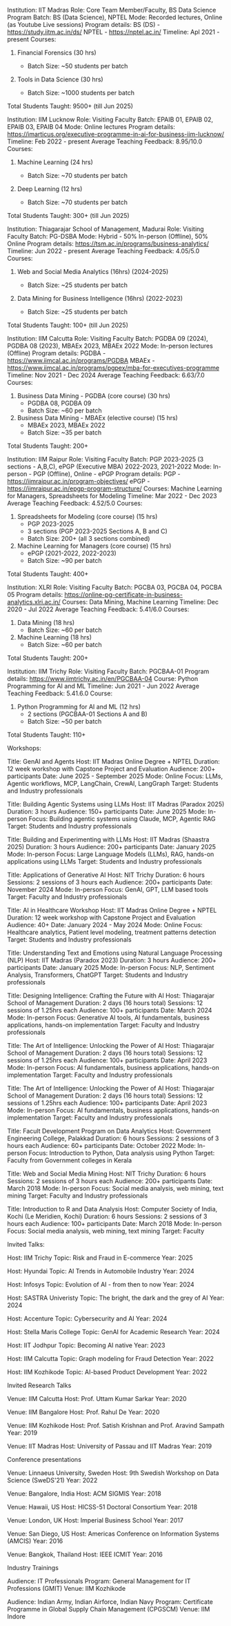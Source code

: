 Institution: IIT Madras 
Role: Core Team Member/Faculty, BS Data Science Program 
Batch: BS (Data Science), NPTEL 
Mode: Recorded lectures, Online (as Youtube Live sessions)
Program details: 
    BS (DS) - https://study.iitm.ac.in/ds/
    NPTEL - https://nptel.ac.in/
Timeline: Apl 2021 - present
Courses:
1. Financial Forensics (30 hrs)
   - Batch Size: ~50 students per batch
   
2. Tools in Data Science (30 hrs) 
   - Batch Size: ~1000 students per batch

Total Students Taught: 9500+ (till Jun 2025)

Institution: IIM Lucknow
Role: Visiting Faculty 
Batch:  EPAIB 01, EPAIB 02, EPAIB 03, EPAIB 04
Mode: Online lectures
Program details: https://imarticus.org/executive-programme-in-ai-for-business-iim-lucknow/
Timeline: Feb 2022 - present
Average Teaching Feedback: 8.95/10.0
Courses:
1. Machine Learning (24 hrs)
   - Batch Size: ~70 students per batch
   
2. Deep Learning (12 hrs)
   - Batch Size: ~70 students per batch

Total Students Taught: 300+ (till Jun 2025)

Institution: Thiagarajar School of Management, Madurai
Role: Visiting Faculty 
Batch: PG-DSBA
Mode: Hybrid - 50% In-person (Offline), 50% Online
Program details: https://tsm.ac.in/programs/business-analytics/
Timeline: Jun 2022 - present
Average Teaching Feedback: 4.05/5.0
Courses:
1. Web and Social Media Analytics (16hrs) (2024-2025)
   - Batch Size: ~25 students per batch
   
2. Data Mining for Business Intelligence (16hrs) (2022-2023)
   - Batch Size: ~25 students per batch

Total Students Taught: 100+ (till Jun 2025)

Institution: IIM Calcutta
Role: Visiting Faculty 
Batch:  PGDBA 09 (2024), PGDBA 08 (2023), MBAEx 2023, MBAEx 2022
Mode: In-person lectures (Offline)
Program details: 
    PGDBA - https://www.iimcal.ac.in/programs/PGDBA
    MBAEx - https://www.iimcal.ac.in/programs/pgpex/mba-for-executives-programme
Timeline: Nov 2021 - Dec 2024
Average Teaching Feedback: 6.63/7.0
Courses:
1. Business Data Mining - PGDBA (core course) (30 hrs)
    - PGDBA 08, PGDBA 09
    - Batch Size: ~60 per batch
2. Business Data Mining - MBAEx (elective course) (15 hrs)
    - MBAEx 2023, MBAEx 2022
    - Batch Size: ~35 per batch

Total Students Taught: 200+ 

Institution: IIM Raipur
Role: Visiting Faculty 
Batch: PGP 2023-2025 (3 sections - A,B,C), ePGP (Executive MBA) 2022-2023, 2021-2022
Mode: In-person - PGP (Offline), Online - ePGP 
Program details: 
    PGP - https://iimraipur.ac.in/program-objectives/
    ePGP - https://iimraipur.ac.in/epgp-program-structure/
Courses: Machine Learning for Managers, Spreadsheets for Modeling
Timeline: Mar 2022 - Dec 2023
Average Teaching Feedback: 4.52/5.0
Courses:
1. Spreadsheets for Modeling (core course) (15 hrs)
    - PGP 2023-2025
    - 3 sections (PGP 2023-2025 Sections A, B and C)
    - Batch Size: 200+ (all 3 sections combined)
2. Machine Learning for Managers (core course) (15 hrs)
    - ePGP (2021-2022, 2022-2023)
    - Batch Size: ~90 per batch

Total Students Taught: 400+ 

Institution: XLRI
Role: Visiting Faculty 
Batch:  PGCBA 03, PGCBA 04, PGCBA 05
Program details: https://online-pg-certificate-in-business-analytics.xlri.ac.in/
Courses: Data Mining, Machine Learning 
Timeline: Dec 2020 - Jul 2022
Average Teaching Feedback: 5.41/6.0
Courses:
1. Data Mining (18 hrs)
    - Batch Size: ~60 per batch 
2. Machine Learning (18 hrs)
    - Batch Size: ~60 per batch

Total Students Taught: 200+ 


Institution: IIM Trichy
Role: Visiting Faculty 
Batch: PGCBAA-01
Program details: https://www.iimtrichy.ac.in/en/PGCBAA-04
Course: Python Programming for AI and ML
Timeline: Jun 2021 - Jun 2022
Average Teaching Feedback: 5.41.6.0
Course:
1. Python Programming for AI and ML (12 hrs)
    - 2 sections (PGCBAA-01 Sections A and B)
    - Batch Size: ~50 per batch 

Total Students Taught: 110+ 



Workshops:

Title: GenAI and Agents
Host: IIT Madras Online Degree + NPTEL
Duration: 12 week workshop with Capstone Project and Evaluation
Audience: 200+ participants
Date: June 2025 - September 2025
Mode: Online
Focus: LLMs, Agentic workflows, MCP, LangChain, CrewAI, LangGraph
Target: Students and Industry professionals

Title: Building Agentic Systems using LLMs
Host: IIT Madras (Paradox 2025)
Duration: 3 hours
Audience: 150+ participants
Date: June 2025
Mode: In-person
Focus: Building agentic systems using Claude, MCP, Agentic RAG
Target: Students and Industry professionals

Title: Building and Experimenting with LLMs
Host: IIT Madras (Shaastra 2025)
Duration: 3 hours
Audience: 200+ participants
Date: January 2025
Mode: In-person
Focus: Large Language Models (LLMs), RAG, hands-on applications using LLMs
Target: Students and Industry professionals

Title: Applications of Generative AI 
Host: NIT Trichy
Duration: 6 hours 
Sessions: 2 sessions of 3 hours each
Audience: 200+ participants
Date: November 2024
Mode: In-person
Focus: GenAI, GPT, LLM based tools
Target: Faculty and Industry professionals

Title: AI in Healthcare Workshop
Host: IIT Madras Online Degree + NPTEL 
Duration: 12 week workshop with Capstone Project and Evaluation
Audience: 40+
Date: January 2024 - May 2024
Mode: Online
Focus: Healthcare analytics, Patient level modeling, treatment patterns detection
Target: Students and Industry professionals

Title: Understanding Text and Emotions using Natural Language Processing (NLP)
Host: IIT Madras (Paradox 2023)
Duration: 3 hours
Audience: 200+ participants
Date: January 2025
Mode: In-person
Focus: NLP, Sentiment Analysis, Transformers, ChatGPT
Target: Students and Industry professionals

Title: Designing Intelligence: Crafting the Future with AI
Host: Thiagarajar School of Management
Duration: 2 days (16 hours total)
Sessions: 12 sessions of 1.25hrs each
Audience: 100+ participants
Date: March 2024
Mode: In-person
Focus: Generative AI tools, AI fundamentals, business applications, hands-on implementation
Target: Faculty and Industry professionals

Title: The Art of Intelligence: Unlocking the Power of AI
Host: Thiagarajar School of Management
Duration: 2 days (16 hours total)
Sessions: 12 sessions of 1.25hrs each
Audience: 100+ participants
Date: April 2023
Mode: In-person
Focus: AI fundamentals, business applications, hands-on implementation
Target: Faculty and Industry professionals

Title: The Art of Intelligence: Unlocking the Power of AI
Host: Thiagarajar School of Management
Duration: 2 days (16 hours total)
Sessions: 12 sessions of 1.25hrs each
Audience: 100+ participants
Date: April 2023
Mode: In-person
Focus: AI fundamentals, business applications, hands-on implementation
Target: Faculty and Industry professionals

Title: Facult Development Program on Data Analytics 
Host: Government Engineering College, Palakkad
Duration: 6 hours 
Sessions: 2 sessions of 3 hours each
Audience: 60+ participants
Date: October 2022
Mode: In-person
Focus: Introduction to Python, Data analysis using Python
Target: Faculty from Government colleges in Kerala


Title: Web and Social Media Mining 
Host: NIT Trichy
Duration: 6 hours 
Sessions: 2 sessions of 3 hours each
Audience: 200+ participants
Date: March 2018
Mode: In-person
Focus: Social media analysis, web mining, text mining
Target: Faculty and Industry professionals

Title: Introduction to R and Data Analysis
Host: Computer Society of India, Kochi (Le Meridien, Kochi)
Duration: 6 hours 
Sessions: 2 sessions of 3 hours each
Audience: 100+ participants
Date: March 2018
Mode: In-person
Focus: Social media analysis, web mining, text mining
Target: Faculty 



Invited Talks: 

Host: IIM Trichy
Topic: Risk and Fraud in E-commerce
Year: 2025

Host: Hyundai
Topic: AI Trends in Automobile Industry
Year: 2024

Host: Infosys
Topic: Evolution of AI - from then to now
Year: 2024

Host: SASTRA Univeristy
Topic: The bright, the dark and the grey of AI
Year: 2024

Host: Accenture
Topic: Cybersecurity and AI
Year: 2024

Host: Stella Maris College
Topic: GenAI for Academic Research
Year: 2024

Host: IIT Jodhpur
Topic: Becoming AI native
Year: 2023

Host: IIM Calcutta
Topic: Graph modeling for Fraud Detection
Year: 2022

Host: IIM Kozhikode
Topic: AI-based Product Development
Year: 2022





Invited Research Talks


Venue: IIM Calcutta
Host: Prof. Uttam Kumar Sarkar
Year: 2020

Venue: IIM Bangalore
Host: Prof. Rahul De
Year: 2020

Venue: IIM Kozhikode
Host: Prof. Satish Krishnan and Prof. Aravind Sampath
Year: 2019

Venue: IIT Madras
Host: University of Passau and IIT Madras
Year: 2019


Conference presentations

Venue: Linnaeus University, Sweden 
Host: 9th Swedish Workshop on Data Science (SweDS'21)
Year: 2022

Venue: Bangalore, India
Host: ACM SIGMIS
Year: 2018

Venue: Hawaii, US
Host: HICSS-51 Doctoral Consortium
Year: 2018

Venue: London, UK
Host: Imperial Business School
Year: 2017

Venue: San Diego, US
Host: Americas Conference on Information Systems (AMCIS)
Year: 2016

Venue: Bangkok, Thailand
Host: IEEE ICMIT
Year: 2016

Industry Trainings 

Audience: IT Professionals
Program: General Management for IT Professions (GMIT)
Venue: IIM Kozhikode

Audience: Indian Army, Indian Airforce, Indian Navy 
Program: Certificate Programme in Global Supply Chain Management (CPGSCM)
Venue: IIM Indore

















